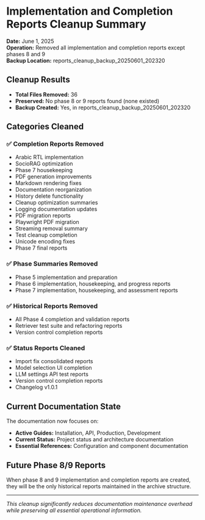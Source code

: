# Implementation and Completion Reports Cleanup Summary

**Date:** June 1, 2025  
**Operation:** Removed all implementation and completion reports except phases 8 and 9  
**Backup Location:** reports_cleanup_backup_20250601_202320

## Cleanup Results

- **Total Files Removed:** 36
- **Preserved:** No phase 8 or 9 reports found (none existed)
- **Backup Created:** Yes, in reports_cleanup_backup_20250601_202320

## Categories Cleaned

### ✅ Completion Reports Removed
- Arabic RTL implementation
- SocioRAG optimization  
- Phase 7 housekeeping
- PDF generation improvements
- Markdown rendering fixes
- Documentation reorganization
- History delete functionality
- Cleanup optimization summaries
- Logging documentation updates
- PDF migration reports
- Playwright PDF migration
- Streaming removal summary
- Test cleanup completion
- Unicode encoding fixes
- Phase 7 final reports

### ✅ Phase Summaries Removed
- Phase 5 implementation and preparation
- Phase 6 implementation, housekeeping, and progress reports
- Phase 7 implementation, housekeeping, and assessment reports

### ✅ Historical Reports Removed
- All Phase 4 completion and validation reports
- Retriever test suite and refactoring reports
- Version control completion reports

### ✅ Status Reports Cleaned
- Import fix consolidated reports
- Model selection UI completion
- LLM settings API test reports
- Version control completion reports
- Changelog v1.0.1

## Current Documentation State

The documentation now focuses on:
- **Active Guides:** Installation, API, Production, Development
- **Current Status:** Project status and architecture documentation
- **Essential References:** Configuration and component documentation

## Future Phase 8/9 Reports

When phase 8 and 9 implementation and completion reports are created, they will be the only historical reports maintained in the archive structure.

---
*This cleanup significantly reduces documentation maintenance overhead while preserving all essential operational information.*
